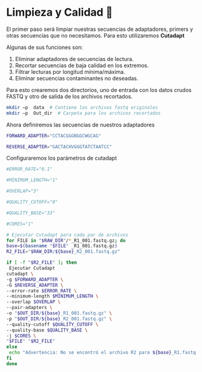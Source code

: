# Limpieza y Calidad 🧹

El primer paso será limpiar nuestras secuencias de adaptadores, primers y otras secuencias
que no necesitamos. Para esto utilizaremos **Cutadapt** 

Algunas de sus funciones son:  

1. Eliminar adaptadores de secuencias de lectura. 
2. Recortar secuencias de baja calidad en los extremos. 
3. Filtrar lecturas por longitud mínima/máxima. 
4. Eliminar secuencias contaminantes no deseadas. 

Para esto crearemos dos directorios, uno de entrada con los datos crudos FASTQ y otro de salida de los archivos recortados. 

```bash
mkdir –p  data  # Contiene los archivos fastq originales 
mkdir –p  Out_dir  # Carpeta para los archivos recortados 
```

Ahora definiremos las secuencias de nuestros adaptadores 

```bash
FORWARD_ADAPTER="CCTACGGGNGGCWGCAG" 

REVERSE_ADAPTER="GACTACHVGGGTATCTAATCC"
```

Configuraremos los parámetros de cutadapt

```bash
#ERROR_RATE="0.1" 

#MINIMUM_LENGTH="1" 

#OVERLAP="3" 

#QUALITY_CUTOFF="0" 

#QUALITY_BASE="33" 

#CORES="1" 
```
```bash
# Ejecutar Cutadapt para cada par de archivos
for FILE in "$RAW_DIR"/*_R1_001.fastq.gz; do
base=$(basename "$FILE" _R1_001.fastq.gz)
R2_FILE="$RAW_DIR/${base}_R2_001.fastq.gz"

if [ -f "$R2_FILE" ]; then
 Ejecutar Cutadapt
cutadapt \
-g $FORWARD_ADAPTER \
-G $REVERSE_ADAPTER \
--error-rate $ERROR_RATE \
--minimum-length $MINIMUM_LENGTH \
--overlap $OVERLAP \
--pair-adapters \
-o "$OUT_DIR/${base}_R1_001.fastq.gz" \
-p "$OUT_DIR/${base}_R2_001.fastq.gz" \
--quality-cutoff $QUALITY_CUTOFF \
--quality-base $QUALITY_BASE \
-j $CORES \
"$FILE" "$R2_FILE"
else
 echo "Advertencia: No se encontró el archivo R2 para ${base}_R1.fastq.gz"
fi
done
```
